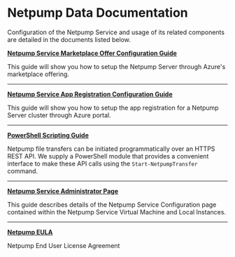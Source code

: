 # Netpump Data Documentation

Configuration of the Netpump Service and usage of its related components are detailed in the documents listed below.

**[Netpump Service Marketplace Offer Configuration Guide](setup-offer.md)**

This guide will show you how to setup the Netpump Server through Azure's marketplace offering.

***

**[Netpump Service App Registration Configuration Guide](setup-app-registration.md)**

This guide will show you how to setup the app registration for a Netpump Server cluster through Azure portal.

***

**[PowerShell Scripting Guide](powershell.md)**

Netpump file transfers can be initiated programmatically over an HTTPS REST API. We supply a PowerShell module that provides a convenient interface to make these API calls using the `Start-NetpumpTransfer` command.

***

**[Netpump Service Administrator Page](netpump-service-administrator-page.md)**

This guide describes details of the Netpump Service Configuration page contained within the Netpump Service Virtual Machine and Local Instances.

***

**[Netpump EULA](Netpump-EULA.pdf)**

Netpump End User License Agreement

